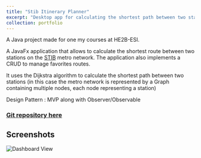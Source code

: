 ```yaml
---
title: "Stib Itinerary Planner"
excerpt: "Desktop app for calculating the shortest path between two stations<br/><img src='https://i.imgur.com/yKCLDpr.png' style='width:650px;'>"
collection: portfolio
---
```


A Java project made for one my courses at HE2B-ESI.

A JavaFx application that allows to calculate the shortest route between two stations on the [STIB](https://www.stib-mivb.be/index.htm?) metro network. The application also implements a CRUD to manage favorites routes.

It uses the Dijkstra algorithm to calculate the shortest path between two stations (in this case the metro network is represented by a Graph containing multiple nodes, each node representing a station)

Design Pattern : MVP along with Observer/Observable

### [Git repository here](https://github.com/FilipeDevs/stibMetroItinerary)

## Screenshots

![Dashboard View](https://i.imgur.com/yKCLDpr.png)
